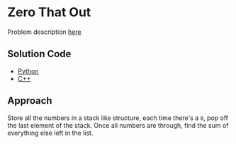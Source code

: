 # Zero That Out
Problem description [here](https://cemc.uwaterloo.ca/contests/computing/2015/stage%201/seniorEn.pdf)

## Solution Code
* [Python](./main.py)
* [C++](./main.cpp)

## Approach
Store all the numbers in a stack like structure, each time there's a `0`, pop off the last element of the stack. Once all numbers are through, find the sum of everything else left in the list.